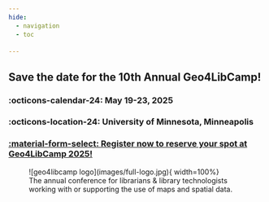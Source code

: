 ```yaml
---
hide:
  - navigation
  - toc

---
```

<style>

  .md-typeset h1,
  .md-content__button {
    display: none;
  }

</style>


## Save the date for the 10th Annual Geo4LibCamp!

### :octicons-calendar-24: May 19-23, 2025

### :octicons-location-24: University of Minnesota, Minneapolis

### [:material-form-select: Register now to reserve your spot at Geo4LibCamp 2025!](https://learning.umn.edu/portal/events/reg/participantTypeSelection.do?method=load&entityId=54713343)

<figure markdown="span">
  ![geo4libcamp logo](images/full-logo.jpg){ width=100%}
  <figcaption>The annual conference for librarians & library technologists working with or supporting the use of maps and spatial data.</figcaption>
</figure>



	
	
	









